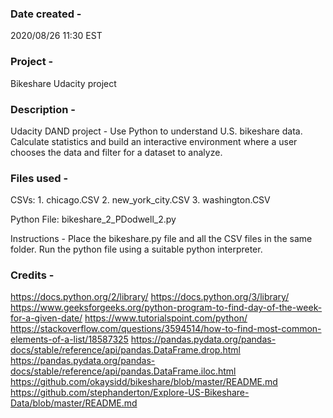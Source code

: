 ### Date created -
  2020/08/26 11:30 EST

### Project -
  Bikeshare Udacity project

### Description -
  Udacity DAND project - Use Python to understand U.S. bikeshare data. 
  Calculate statistics and build an interactive environment where a 
    user chooses the data and filter for a dataset to analyze.

### Files used -
  CSVs:
    1. chicago.CSV
    2. new_york_city.CSV
    3. washington.CSV

  Python File:
    bikeshare_2_PDodwell_2.py

Instructions -
  Place the bikeshare.py file and all the CSV files in the same folder.
  Run the python file using a suitable python interpreter.

### Credits -
  https://docs.python.org/2/library/
  https://docs.python.org/3/library/
  https://www.geeksforgeeks.org/python-program-to-find-day-of-the-week-for-a-given-date/
  https://www.tutorialspoint.com/python/
  https://stackoverflow.com/questions/3594514/how-to-find-most-common-elements-of-a-list/18587325
  https://pandas.pydata.org/pandas-docs/stable/reference/api/pandas.DataFrame.drop.html
  https://pandas.pydata.org/pandas-docs/stable/reference/api/pandas.DataFrame.iloc.html
  https://github.com/okaysidd/bikeshare/blob/master/README.md
  https://github.com/stephanderton/Explore-US-Bikeshare-Data/blob/master/README.md
  
